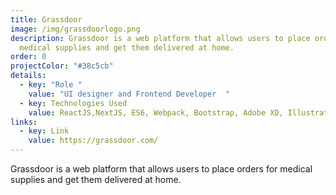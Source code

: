 ```yaml
---
title: Grassdoor
image: /img/grassdoorlogo.png
description: Grassdoor is a web platform that allows users to place orders for
  medical supplies and get them delivered at home.
order: 0
projectColor: "#38c5cb"
details:
  - key: "Role "
    value: "UI designer and Frontend Developer  "
  - key: Technologies Used
    value: ReactJS,NextJS, ES6, Webpack, Bootstrap, Adobe XD, Illustrator
links:
  - key: Link
    value: https://grassdoor.com/
---
```

<!--StartFragment-->

Grassdoor is a web platform that allows users to place orders for medical supplies and get them delivered at home.

<!--EndFragment-->